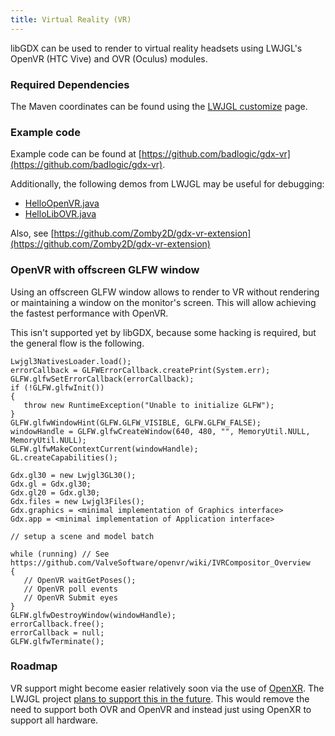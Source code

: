 ```yaml
---
title: Virtual Reality (VR)
---
```

libGDX can be used to render to virtual reality headsets using LWJGL's OpenVR (HTC Vive) and OVR (Oculus) modules.

### Required Dependencies

The Maven coordinates can be found using the [LWJGL customize](https://www.lwjgl.org/customize) page.

### Example code

Example code can be found at [https://github.com/badlogic/gdx-vr](https://github.com/badlogic/gdx-vr).

Additionally, the following demos from LWJGL may be useful for debugging:
* [HelloOpenVR.java](https://github.com/LWJGL/lwjgl3/blob/master/modules/samples/src/test/java/org/lwjgl/demo/openvr/HelloOpenVR.java)
* [HelloLibOVR.java](https://github.com/LWJGL/lwjgl3/blob/master/modules/samples/src/test/java/org/lwjgl/demo/ovr/HelloLibOVR.java)

Also, see [https://github.com/Zomby2D/gdx-vr-extension](https://github.com/Zomby2D/gdx-vr-extension)

### OpenVR with offscreen GLFW window

Using an offscreen GLFW window allows to render to VR without rendering or maintaining a window on the monitor's screen. This will allow achieving the fastest performance with OpenVR.

This isn't supported yet by libGDX, because some hacking is required, but the general flow is the following.

```
Lwjgl3NativesLoader.load();
errorCallback = GLFWErrorCallback.createPrint(System.err);
GLFW.glfwSetErrorCallback(errorCallback);
if (!GLFW.glfwInit())
{
   throw new RuntimeException("Unable to initialize GLFW");
}
GLFW.glfwWindowHint(GLFW.GLFW_VISIBLE, GLFW.GLFW_FALSE);
windowHandle = GLFW.glfwCreateWindow(640, 480, "", MemoryUtil.NULL, MemoryUtil.NULL);
GLFW.glfwMakeContextCurrent(windowHandle);
GL.createCapabilities();

Gdx.gl30 = new Lwjgl3GL30();
Gdx.gl = Gdx.gl30;
Gdx.gl20 = Gdx.gl30;
Gdx.files = new Lwjgl3Files();
Gdx.graphics = <minimal implementation of Graphics interface>
Gdx.app = <minimal implementation of Application interface>

// setup a scene and model batch

while (running) // See https://github.com/ValveSoftware/openvr/wiki/IVRCompositor_Overview
{
   // OpenVR waitGetPoses();
   // OpenVR poll events
   // OpenVR Submit eyes
}
GLFW.glfwDestroyWindow(windowHandle);
errorCallback.free();
errorCallback = null;
GLFW.glfwTerminate();
```

### Roadmap

VR support might become easier relatively soon via the use of [OpenXR](https://www.khronos.org/openxr/). The LWJGL project [plans to support this in the future](https://github.com/LWJGL/lwjgl3/issues/569#issuecomment-643830566). This would remove the need to support both OVR and OpenVR and instead just using OpenXR to support all hardware.